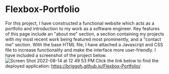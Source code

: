 # Flexbox-Portfolio
For this project, I have constructed a functional website which acts as a portfolio and introduction to my work as a software engineer. 
Key features of this page include an "about me" section, a section containing my projects with my most recent work being featured most prominently, and a "contact me" section. 
With the base HTML file, I have attached a Javascript and CSS file to increase functionality and make the interface more user-friendly. I have included a screenshot of the project below. 
![Screen Shot 2022-08-14 at 12 49 53 PM](https://user-images.githubusercontent.com/109489824/184552988-4e2064ed-9d27-4045-ad0a-0d21e551b3f8.png)
Click the link below to find the deployed application: 
https://briggoh.github.io/Flexbox-Portfolio/
